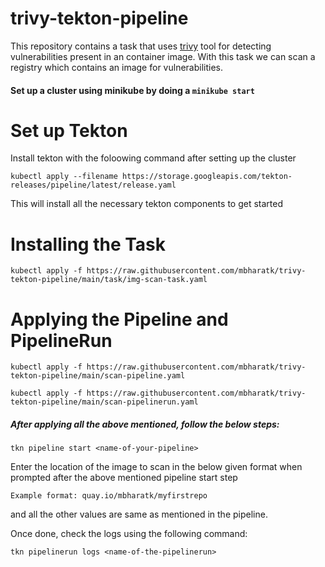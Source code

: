 # trivy-tekton-pipeline

This repository contains a task that uses [trivy](https://github.com/aquasecurity/trivy) tool for detecting vulnerabilities present in an container image. With this task we can scan a registry which contains an image for vulnerabilities.

#### Set up a cluster using minikube by doing a `minikube start`

# Set up Tekton
Install tekton with the foloowing command after setting up the cluster

`kubectl apply --filename https://storage.googleapis.com/tekton-releases/pipeline/latest/release.yaml`

This will install all the necessary tekton components to get started

# Installing the Task
`kubectl apply -f https://raw.githubusercontent.com/mbharatk/trivy-tekton-pipeline/main/task/img-scan-task.yaml`

# Applying the Pipeline and PipelineRun
`kubectl apply -f https://raw.githubusercontent.com/mbharatk/trivy-tekton-pipeline/main/scan-pipeline.yaml`

`kubectl apply -f https://raw.githubusercontent.com/mbharatk/trivy-tekton-pipeline/main/scan-pipelinerun.yaml`

##### After applying all the above mentioned, follow the below steps:
`tkn pipeline start <name-of-your-pipeline>` 

Enter the location of the image to scan in the below given format when prompted after the above mentioned pipeline start step

    Example format: quay.io/mbharatk/myfirstrepo
    
and all the other values are same as mentioned in the pipeline.

Once done, check the logs using the following command:

`tkn pipelinerun logs <name-of-the-pipelinerun>`

  
